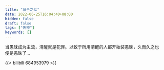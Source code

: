 ```yaml
---
title: "乌合之众"
date: 2022-06-25T16:04:40+08:00
hidden: false
draft: false
tags: ["失神"]
keywords: []
---
```


当愚昧成为主流，清醒就是犯罪。以致于所用清醒的人都开始装愚昧，久而久之也便是愚昧了...

{{< bilibili 684953979 >}}


